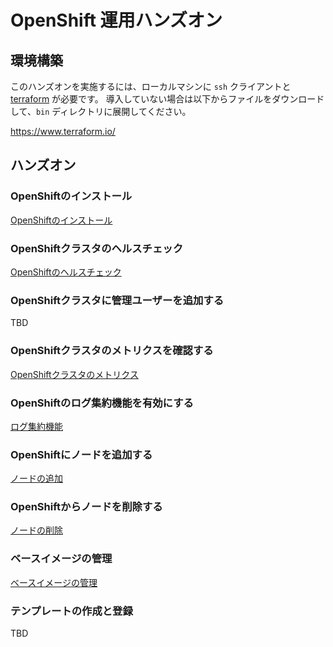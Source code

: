# OpenShift 運用ハンズオン

## 環境構築

このハンズオンを実施するには、ローカルマシンに `ssh` クライアントと [terraform](https://www.terraform.io/) が必要です。
導入していない場合は以下からファイルをダウンロードして、`bin` ディレクトリに展開してください。

https://www.terraform.io/

## ハンズオン

### OpenShiftのインストール

[OpenShiftのインストール](/docs/install.md)

### OpenShiftクラスタのヘルスチェック

[OpenShiftのヘルスチェック](/docs/cluster_health.md)

### OpenShiftクラスタに管理ユーザーを追加する

TBD

### OpenShiftクラスタのメトリクスを確認する

[OpenShiftクラスタのメトリクス](/docs/metrics.md)

### OpenShiftのログ集約機能を有効にする

[ログ集約機能](/docs/logging.md)

### OpenShiftにノードを追加する

[ノードの追加](/docs/add_node.md)

### OpenShiftからノードを削除する

[ノードの削除](/docs/delete_node.md)

### ベースイメージの管理

[ベースイメージの管理](/docs/base_image.md)

### テンプレートの作成と登録

TBD